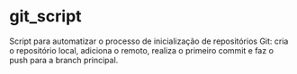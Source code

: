 # git_script
Script para automatizar o processo de inicialização de repositórios Git: cria o repositório local, adiciona o remoto, realiza o primeiro commit e faz o push para a branch principal.
